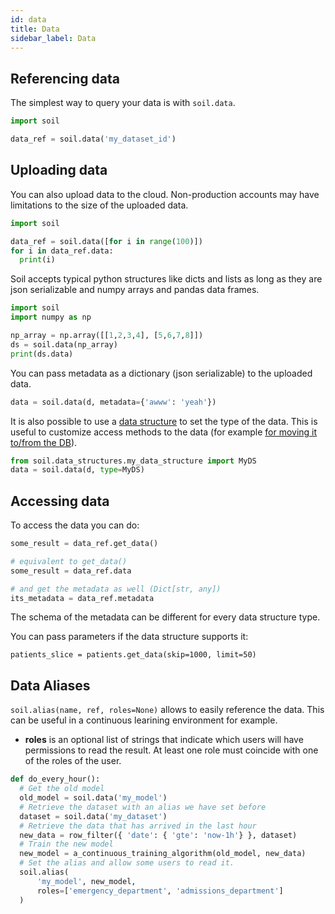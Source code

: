 ```yaml
---
id: data
title: Data
sidebar_label: Data
---
```


## Referencing data

The simplest way to query your data is with `soil.data`.

```python
import soil

data_ref = soil.data('my_dataset_id')
```


## Uploading data

You can also upload data to the cloud. Non-production accounts may have limitations to the size of the uploaded data.
```python
import soil

data_ref = soil.data([for i in range(100)])
for i in data_ref.data:
  print(i)
```

Soil accepts typical python structures like dicts and lists as long as they are json serializable and numpy arrays and pandas data frames.

```py
import soil
import numpy as np

np_array = np.array([[1,2,3,4], [5,6,7,8]])
ds = soil.data(np_array)
print(ds.data)
```

You can pass metadata as a dictionary (json serializable) to the uploaded data.
```py
data = soil.data(d, metadata={'awww': 'yeah'})
```

It is also possible to use a [data structure](data-structures) to set the type of the data. This is useful to customize access methods to the data (for example [for moving it to/from the DB](data-structures#read-to-insert-from-a-data-base)).

```py
from soil.data_structures.my_data_structure import MyDS
data = soil.data(d, type=MyDS)
```

## Accessing data

To access the data you can do:
```python
some_result = data_ref.get_data()

# equivalent to get_data()
some_result = data_ref.data

# and get the metadata as well (Dict[str, any])
its_metadata = data_ref.metadata
```

The schema of the metadata can be different for every data structure type.


You can pass parameters if the data structure supports it:
```
patients_slice = patients.get_data(skip=1000, limit=50)
```


## Data Aliases

`soil.alias(name, ref, roles=None)` allows to easily reference the data. This can be useful in a continuous learining environment for example.

* **roles** is an optional list of strings that indicate which users will have permissions to read the result.
At least one role must coincide with one of the roles of the user.

```python
def do_every_hour():
  # Get the old model
  old_model = soil.data('my_model')
  # Retrieve the dataset with an alias we have set before
  dataset = soil.data('my_dataset')
  # Retrieve the data that has arrived in the last hour
  new_data = row_filter({ 'date': { 'gte': 'now-1h'} }, dataset)
  # Train the new model
  new_model = a_continuous_training_algorithm(old_model, new_data)
  # Set the alias and allow some users to read it.
  soil.alias(
      'my_model', new_model,
      roles=['emergency_department', 'admissions_department']
  )

```
